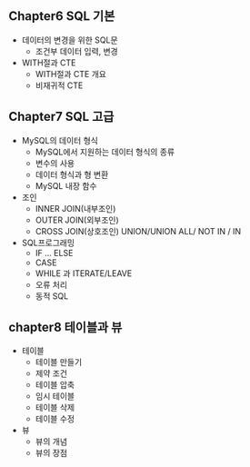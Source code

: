 ## Chapter6 SQL 기본

  - 데이터의 변경을 위한 SQL문
    - 조건부 데이터 입력, 변경
  - WITH절과 CTE
    - WITH절과 CTE 개요
    - 비재귀적 CTE

## Chapter7 SQL 고급
  - MySQL의 데이터 형식
    - MySQL에서 지원하는 데이터 형식의 종류
    - 변수의 사용
    - 데이터 형식과 형 변환
    - MySQL 내장 함수
  - 조인
    - INNER JOIN(내부조인)
    - OUTER JOIN(외부조인)
    - CROSS JOIN(상호조인)
    UNION/UNION ALL/ NOT IN / IN
  - SQL프로그래밍
    - IF ... ELSE
    - CASE
    - WHILE 과 ITERATE/LEAVE
    - 오류 처리
    - 동적 SQL

## chapter8 테이블과 뷰
  - 테이블
    - 테이블 만들기
    - 제약 조건
    - 테이블 압축
    - 임시 테이블
    - 테이블 삭제
    - 테이블 수정
  - 뷰
    - 뷰의 개념
    - 뷰의 장점
